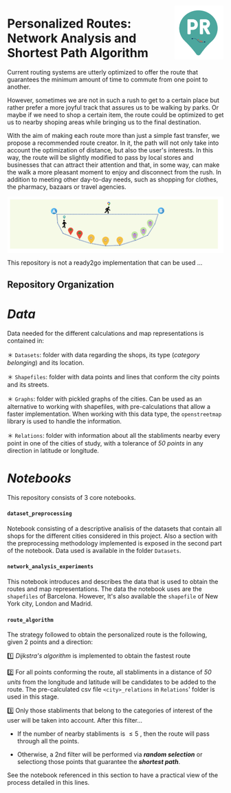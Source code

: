 <a><img src="Images/Personalized_Routes_1.png" width="115" height="125" align="right" /></a>


# Personalized Routes: Network Analysis and Shortest Path Algorithm

Current routing systems are utterly optimized to offer the route that guarantees the minimum amount of time to commute from one point to another.

However, sometimes we are not in such a rush to get to a certain place but rather prefer a more joyful track that assures us to be walking by parks. Or maybe if we need to shop a certain item, the route could be optimized to get us to nearby shoping areas while bringing us to the final destination.

With the aim of making each route more than just a simple fast transfer, we propose a recommended route creator. In it, the path will not only take into account the optimization of distance, but also the user's interests. In this way, the route will be slightly modified to pass by local stores and businesses that can attract their attention and that, in some way, can make the walk a more pleasant moment to enjoy and disconnect from the rush. In addition to meeting other day-to-day needs, such as shopping for clothes, the pharmacy, bazaars or travel agencies.

<a><img src="Images/Personalized_Routes_3.png" align="center" /></a>


This repository is not a ready2go implementation that can be used ...

## Repository Organization

# _Data_

Data needed for the different calculations and map representations is contained in: 

＊ `Datasets`: folder with data regarding the shops, its type (_category belonging_) and its location.

＊ `Shapefiles`: folder with data points and lines that conform the city points and its streets.

＊ `Graphs`:  folder with pickled graphs of the cities. Can be used as an alternative to working with shapefiles, with pre-calculations that allow a faster implementation. When working with this data type, the `openstreetmap` library is used to handle the information.

＊ `Relations`: folder with information about all the stabliments nearby every point in one of the cities of study, with a tolerance of _50 points_ in any direction in latitude or longitude.





# _Notebooks_

This repository consists of 3 core notebooks.

#### `dataset_preprocessing`

Notebook consisting of a descriptive analisis of the datasets that contain all shops for the different cities considered in this project. Also a section with the preprocessing methodology implemented is exposed in the second part of the notebook. Data used is available in the folder `Datasets`.


#### `network_analysis_experiments`

This notebook introduces and describes the data that is used to obtain the routes and map representations. The data the notebook uses are the `shapefiles` of Barcelona. However, It's also available the `shapefile` of New York city, London and Madrid. 


#### `route_algorithm`

The strategy followed to obtain the personalized route is the following, given 2 points and a direction:

1️⃣ _Dijkstra's algorithm_ is implemented to obtain the fastest route

2️⃣ For all points conforming the route, all stabliments in a distance of _50 units_ from the longitude and latitude will be candidates to be added to the route. The pre-calculated csv file `<city>_relations` in `Relations`' folder is used in this stage.

3️⃣ Only those stabliments that belong to the categories of interest of the user will be taken into account. After this filter... 

* If the number of nearby stabliments is $\leq 5$ , then the route will pass through all the points.

* Otherwise, a 2nd filter will be performed via _**random selection**_ or selectiong those points that guarantee the _**shortest path**_.

See the notebook referenced in this section to have a practical view of the process detailed in this lines.



